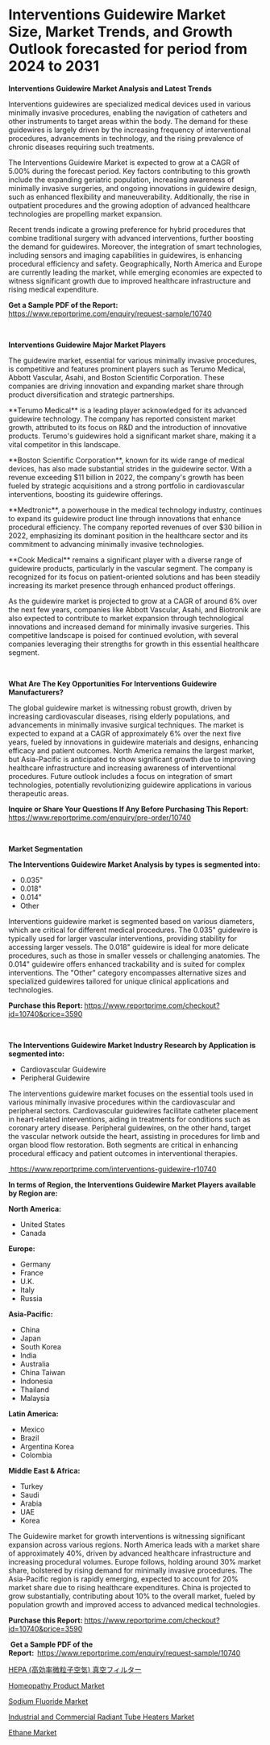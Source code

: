 <p><h1>Interventions Guidewire Market Size, Market Trends, and Growth Outlook forecasted for period from 2024 to 2031</h1></p><p><strong>Interventions Guidewire Market Analysis and Latest Trends</strong></p>
<p><p>Interventions guidewires are specialized medical devices used in various minimally invasive procedures, enabling the navigation of catheters and other instruments to target areas within the body. The demand for these guidewires is largely driven by the increasing frequency of interventional procedures, advancements in technology, and the rising prevalence of chronic diseases requiring such treatments.</p><p>The Interventions Guidewire Market is expected to grow at a CAGR of 5.00% during the forecast period. Key factors contributing to this growth include the expanding geriatric population, increasing awareness of minimally invasive surgeries, and ongoing innovations in guidewire design, such as enhanced flexibility and maneuverability. Additionally, the rise in outpatient procedures and the growing adoption of advanced healthcare technologies are propelling market expansion.</p><p>Recent trends indicate a growing preference for hybrid procedures that combine traditional surgery with advanced interventions, further boosting the demand for guidewires. Moreover, the integration of smart technologies, including sensors and imaging capabilities in guidewires, is enhancing procedural efficiency and safety. Geographically, North America and Europe are currently leading the market, while emerging economies are expected to witness significant growth due to improved healthcare infrastructure and rising medical expenditure.</p></p>
<p><strong>Get a Sample PDF of the Report:&nbsp;</strong> <a href="https://www.reportprime.com/enquiry/request-sample/10740">https://www.reportprime.com/enquiry/request-sample/10740</a></p>
<p>&nbsp;</p>
<p><strong>Interventions Guidewire Major Market Players</strong></p>
<p><p>The guidewire market, essential for various minimally invasive procedures, is competitive and features prominent players such as Terumo Medical, Abbott Vascular, Asahi, and Boston Scientific Corporation. These companies are driving innovation and expanding market share through product diversification and strategic partnerships.</p><p>**Terumo Medical** is a leading player acknowledged for its advanced guidewire technology. The company has reported consistent market growth, attributed to its focus on R&D and the introduction of innovative products. Terumo's guidewires hold a significant market share, making it a vital competitor in this landscape.</p><p>**Boston Scientific Corporation**, known for its wide range of medical devices, has also made substantial strides in the guidewire sector. With a revenue exceeding $11 billion in 2022, the company's growth has been fueled by strategic acquisitions and a strong portfolio in cardiovascular interventions, boosting its guidewire offerings.</p><p>**Medtronic**, a powerhouse in the medical technology industry, continues to expand its guidewire product line through innovations that enhance procedural efficiency. The company reported revenues of over $30 billion in 2022, emphasizing its dominant position in the healthcare sector and its commitment to advancing minimally invasive technologies.</p><p>**Cook Medical** remains a significant player with a diverse range of guidewire products, particularly in the vascular segment. The company is recognized for its focus on patient-oriented solutions and has been steadily increasing its market presence through enhanced product offerings.</p><p>As the guidewire market is projected to grow at a CAGR of around 6% over the next few years, companies like Abbott Vascular, Asahi, and Biotronik are also expected to contribute to market expansion through technological innovations and increased demand for minimally invasive surgeries. This competitive landscape is poised for continued evolution, with several companies leveraging their strengths for growth in this essential healthcare segment.</p></p>
<p>&nbsp;</p>
<p><strong>What Are The Key Opportunities For Interventions Guidewire Manufacturers?</strong></p>
<p><p>The global guidewire market is witnessing robust growth, driven by increasing cardiovascular diseases, rising elderly populations, and advancements in minimally invasive surgical techniques. The market is expected to expand at a CAGR of approximately 6% over the next five years, fueled by innovations in guidewire materials and designs, enhancing efficacy and patient outcomes. North America remains the largest market, but Asia-Pacific is anticipated to show significant growth due to improving healthcare infrastructure and increasing awareness of interventional procedures. Future outlook includes a focus on integration of smart technologies, potentially revolutionizing guidewire applications in various therapeutic areas.</p></p>
<p><strong>Inquire or Share Your Questions If Any Before Purchasing This Report:</strong> <a href="https://www.reportprime.com/enquiry/pre-order/10740">https://www.reportprime.com/enquiry/pre-order/10740</a></p>
<p>&nbsp;</p>
<p><strong>Market Segmentation</strong></p>
<p><strong>The Interventions Guidewire Market Analysis by types is segmented into:</strong></p>
<p><ul><li>0.035"</li><li>0.018"</li><li>0.014"</li><li>Other</li></ul></p>
<p><p>Interventions guidewire market is segmented based on various diameters, which are critical for different medical procedures. The 0.035" guidewire is typically used for larger vascular interventions, providing stability for accessing larger vessels. The 0.018" guidewire is ideal for more delicate procedures, such as those in smaller vessels or challenging anatomies. The 0.014" guidewire offers enhanced trackability and is suited for complex interventions. The "Other" category encompasses alternative sizes and specialized guidewires tailored for unique clinical applications and technologies.</p></p>
<p><strong>Purchase this Report:&nbsp;</strong><a href="https://www.reportprime.com/checkout?id=10740&price=3590">https://www.reportprime.com/checkout?id=10740&price=3590</a></p>
<p>&nbsp;</p>
<p><strong>The Interventions Guidewire Market Industry Research by Application is segmented into:</strong></p>
<p><ul><li>Cardiovascular Guidewire</li><li>Peripheral Guidewire</li></ul></p>
<p><p>The interventions guidewire market focuses on the essential tools used in various minimally invasive procedures within the cardiovascular and peripheral sectors. Cardiovascular guidewires facilitate catheter placement in heart-related interventions, aiding in treatments for conditions such as coronary artery disease. Peripheral guidewires, on the other hand, target the vascular network outside the heart, assisting in procedures for limb and organ blood flow restoration. Both segments are critical in enhancing procedural efficacy and patient outcomes in interventional therapies.</p></p>
<p><a href="https://www.reportprime.com/interventions-guidewire-r10740">&nbsp;https://www.reportprime.com/interventions-guidewire-r10740</a></p>
<p><strong>In terms of Region, the Interventions Guidewire Market Players available by Region are:</strong></p>
<p>
    <p> <strong> North America: </strong>
        <ul>
            <li>United States</li>
            <li>Canada</li>
        </ul>
        </p> 
    <p> <strong> Europe: </strong>
        <ul>
            <li>Germany</li>
            <li>France</li>
            <li>U.K.</li>
            <li>Italy</li>
            <li>Russia</li>
        </ul>
        </p> 
    <p> <strong> Asia-Pacific: </strong>
        <ul>
            <li>China</li>
            <li>Japan</li>
            <li>South Korea</li>
            <li>India</li>
            <li>Australia</li>
            <li>China Taiwan</li>
            <li>Indonesia</li>
            <li>Thailand</li>
            <li>Malaysia</li>
        </ul>
        </p> 
    <p> <strong> Latin America: </strong>
        <ul>
            <li>Mexico</li>
            <li>Brazil</li>
            <li>Argentina Korea</li>
            <li>Colombia</li>
        </ul>
        </p> 
    <p> <strong> Middle East & Africa: </strong>
        <ul>
            <li>Turkey</li>
            <li>Saudi</li>
            <li>Arabia</li>
            <li>UAE</li>
            <li>Korea</li>
        </ul>
    </p>
    </p>
<p><p>The Guidewire market for growth interventions is witnessing significant expansion across various regions. North America leads with a market share of approximately 40%, driven by advanced healthcare infrastructure and increasing procedural volumes. Europe follows, holding around 30% market share, bolstered by rising demand for minimally invasive procedures. The Asia-Pacific region is rapidly emerging, expected to account for 20% market share due to rising healthcare expenditures. China is projected to grow substantially, contributing about 10% to the overall market, fueled by population growth and improved access to advanced medical technologies.</p></p>
<p><strong>Purchase this Report: </strong><a href="https://www.reportprime.com/checkout?id=10740&price=3590">https://www.reportprime.com/checkout?id=10740&price=3590</a></p>
<p>&nbsp;<strong>Get a Sample PDF of the Report:&nbsp;&nbsp;</strong><a href="https://www.reportprime.com/enquiry/request-sample/10740">https://www.reportprime.com/enquiry/request-sample/10740</a></p>
<p><strong></strong></p>
<p><p><a href="https://medium.com/@adfwe254/hepa-high-efficiency-particulate-air-vacuum-filters-market-%E3%81%AF-%E3%82%B3%E3%82%B9%E3%83%88%E7%AE%A1%E7%90%86%E3%81%A8%E5%8A%B9%E7%8E%87%E5%90%91%E4%B8%8A%E3%82%92%E5%84%AA%E5%85%88%E3%81%97%E3%81%BE%E3%81%99-46c936552711">HEPA (高効率微粒子空気) 真空フィルター</a></p><p><a href="https://medium.com/@adam.dyer78678/the-homeopathy-product-market-has-experienced-impressive-growth-in-recent-years-expanding-its-6a2077e2d275">Homeopathy Product Market</a></p><p><a href="https://www.linkedin.com/pulse/global-sodium-fluoride-industry-analysis-report-market-size-share-9ul9c?trackingId=R8i5URC9T8W7dO%2BXJ7wH4Q%3D%3D">Sodium Fluoride Market</a></p><p><a href="https://issuu.com/reportprime-2/docs/industrial-and-commercial-radiant-t_e7e2983532ef1f">Industrial and Commercial Radiant Tube Heaters Market</a></p><p><a href="https://www.linkedin.com/pulse/mapping-ethane-market-trends-challenges-breakthroughs-2024--40okc?trackingId=P9aygo5SSvWr1RPRpeVzxQ%3D%3D">Ethane Market</a></p></p>